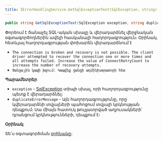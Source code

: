 ```yaml
---
title: IErrorHandlingService.GetSqlExceptionText(SqlException, string) մեթոդ
---
```


```c#           
public string GetSqlExceptionText(SqlException exception, string duplicateErrorMessage = "")
```

Փորձում է ճանաչել SQL-ական սխալը և վերադարձնել վերջնական օգտագործողներին ավելի հասկանալի հաղորդագրություն։
Օրինակ. հետևյալ հաղորդագրության փոխարեն վերադարձնում է 
  - `The connection is broken and recovery is not possible. The client driver attempted to recover the connection one or more times and all attempts failed. Increase the value of ConnectRetryCount to increase the number of recovery attempts.`
  - `Ցանցային կապի խզում: Կապվեք ցանցի ադմինիստրատորի հետ`

**Պարամետրեր**

* `exception` - [SqlException](https://learn.microsoft.com/en-us/dotnet/api/microsoft.data.sqlclient.sqlexception) տիպի սխալ, որի հաղորդագրությունը պետք է վերադարձնել:
* `duplicateErrorMessage` - Այն հաղորդագրությունը, որը կվերադարձնի տվյալների պահոցում տվյալի կրկնության դեպքում։
  Սա միայն հատուկ թույլատրված աղյուսակների՝ դրանցում կրկնությունների, դեպքում է։

**Օրինակ**

Տե՛ս օգտագործման [օրինակը](../../examples/IErrorHandlingService.md#օրինակ-1)։
